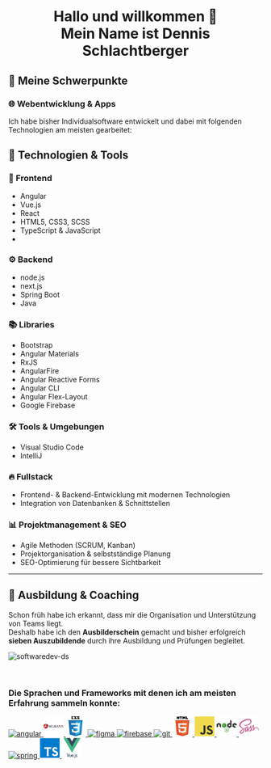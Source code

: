 <h1 align="center">Hallo und willkommen 👋 <br> Mein Name ist Dennis Schlachtberger</h1>


## 💼 Meine Schwerpunkte  

### 🌐 Webentwicklung & Apps  
Ich habe bisher Individualsoftware entwickelt und dabei mit folgenden Technologien am meisten gearbeitet:  
## 🚀 Technologien & Tools  

### 🎨 Frontend  
- Angular  
- Vue.js
- React
- HTML5, CSS3, SCSS  
- TypeScript & JavaScript
- 
### ⚙️ Backend  
- node.js
- next.js
- Spring Boot  
- Java  

### 📚 Libraries  
- Bootstrap  
- Angular Materials  
- RxJS  
- AngularFire  
- Angular Reactive Forms  
- Angular CLI  
- Angular Flex-Layout  
- Google Firebase  

### 🛠️ Tools & Umgebungen  
- Visual Studio Code  
- IntelliJ  

### 🔥 Fullstack  
- Frontend- & Backend-Entwicklung mit modernen Technologien  
- Integration von Datenbanken & Schnittstellen  

### 📊 Projektmanagement & SEO  
- Agile Methoden (SCRUM, Kanban)  
- Projektorganisation & selbstständige Planung  
- SEO-Optimierung für bessere Sichtbarkeit  

---


## 🌱 Ausbildung & Coaching  

Schon früh habe ich erkannt, dass mir die Organisation und Unterstützung von Teams liegt.  
Deshalb habe ich den **Ausbilderschein** gemacht und bisher erfolgreich **sieben Auszubildende** durch ihre Ausbildung und Prüfungen begleitet.  





<p align="left"> <img src="https://komarev.com/ghpvc/?username=softwaredev-ds&label=Profile%20views&color=0e75b6&style=flat" alt="softwaredev-ds" /> </p>
<br>
<h3 align="left">Die Sprachen und Frameworks mit denen ich am meisten Erfahrung sammeln konnte:</h3>
<p align="left"> <a href="https://angular.io" target="_blank" rel="noreferrer"> <img src="https://angular.io/assets/images/logos/angular/angular.svg" alt="angular" width="40" height="40"/> </a> <a href="https://angular.io" target="_blank" rel="noreferrer"> <img src="https://raw.githubusercontent.com/devicons/devicon/master/icons/angularjs/angularjs-original-wordmark.svg" alt="angularjs" width="40" height="40"/> </a> <a href="https://www.w3schools.com/css/" target="_blank" rel="noreferrer"> <img src="https://raw.githubusercontent.com/devicons/devicon/master/icons/css3/css3-original-wordmark.svg" alt="css3" width="40" height="40"/> </a> <a href="https://www.figma.com/" target="_blank" rel="noreferrer"> <img src="https://www.vectorlogo.zone/logos/figma/figma-icon.svg" alt="figma" width="40" height="40"/> </a> <a href="https://firebase.google.com/" target="_blank" rel="noreferrer"> <img src="https://www.vectorlogo.zone/logos/firebase/firebase-icon.svg" alt="firebase" width="40" height="40"/> </a> <a href="https://git-scm.com/" target="_blank" rel="noreferrer"> <img src="https://www.vectorlogo.zone/logos/git-scm/git-scm-icon.svg" alt="git" width="40" height="40"/> </a> <a href="https://www.w3.org/html/" target="_blank" rel="noreferrer"> <img src="https://raw.githubusercontent.com/devicons/devicon/master/icons/html5/html5-original-wordmark.svg" alt="html5" width="40" height="40"/> </a> <a href="https://developer.mozilla.org/en-US/docs/Web/JavaScript" target="_blank" rel="noreferrer"> <img src="https://raw.githubusercontent.com/devicons/devicon/master/icons/javascript/javascript-original.svg" alt="javascript" width="40" height="40"/> </a> <a href="https://nodejs.org" target="_blank" rel="noreferrer"> <img src="https://raw.githubusercontent.com/devicons/devicon/master/icons/nodejs/nodejs-original-wordmark.svg" alt="nodejs" width="40" height="40"/> </a> <a href="https://sass-lang.com" target="_blank" rel="noreferrer"> <img src="https://raw.githubusercontent.com/devicons/devicon/master/icons/sass/sass-original.svg" alt="sass" width="40" height="40"/> </a> <a href="https://spring.io/" target="_blank" rel="noreferrer"> <img src="https://www.vectorlogo.zone/logos/springio/springio-icon.svg" alt="spring" width="40" height="40"/> </a> <a href="https://www.typescriptlang.org/" target="_blank" rel="noreferrer"> <img src="https://raw.githubusercontent.com/devicons/devicon/master/icons/typescript/typescript-original.svg" alt="typescript" width="40" height="40"/> </a> <a href="https://vuejs.org/" target="_blank" rel="noreferrer"> <img src="https://raw.githubusercontent.com/devicons/devicon/master/icons/vuejs/vuejs-original-wordmark.svg" alt="vuejs" width="40" height="40"/> </a> </p>
